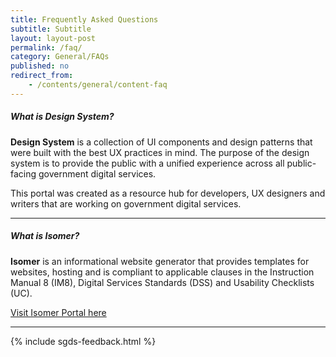 ```yaml
---
title: Frequently Asked Questions
subtitle: Subtitle
layout: layout-post
permalink: /faq/
category: General/FAQs
published: no
redirect_from:
    - /contents/general/content-faq
---
```


##### What is Design System?

**Design System** is a collection of UI components and design patterns that were built with the best UX practices in mind. The purpose of the design system is to provide the public with a unified experience across all public-facing government digital services.

This portal was created as a resource hub for developers, UX designers and writers that are working on government digital services.

* * *

##### What is Isomer?

**Isomer** is an informational website generator that provides templates for websites, hosting and is compliant to applicable clauses in the Instruction Manual 8 (IM8), Digital Services Standards (DSS) and Usability Checklists (UC).

[Visit Isomer Portal here](https://isomer.gov.sg/)

* * *

{% include sgds-feedback.html %}
